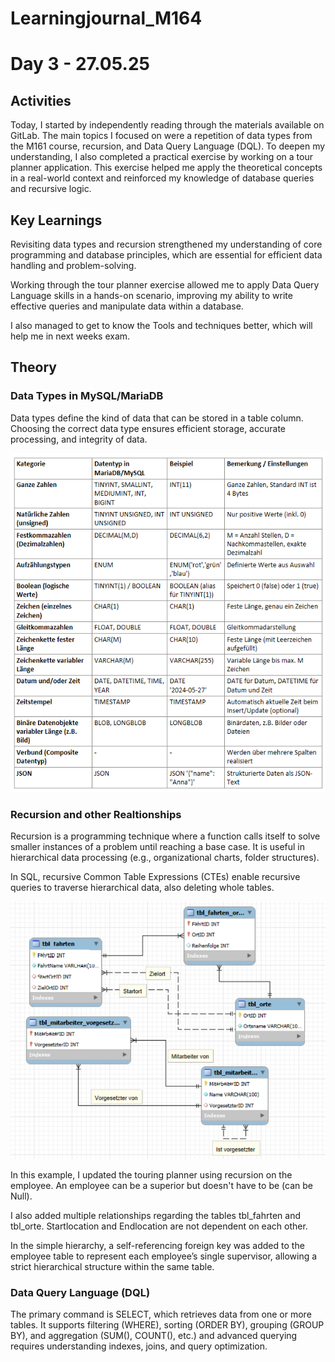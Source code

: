 # Learningjournal_M164

# Day 3 - 27.05.25

## Activities
Today, I started by independently reading through the materials available on GitLab. The main topics I focused on were a repetition of data types from the M161 course, recursion, and Data Query Language (DQL). To deepen my understanding, I also completed a practical exercise by working on a tour planner application. This exercise helped me apply the theoretical concepts in a real-world context and reinforced my knowledge of database queries and recursive logic.

## Key Learnings
Revisiting data types and recursion strengthened my understanding of core programming and database principles, which are essential for efficient data handling and problem-solving.

Working through the tour planner exercise allowed me to apply Data Query Language skills in a hands-on scenario, improving my ability to write effective queries and manipulate data within a database.

I also managed to get to know the Tools and techniques better, which will help me in next weeks exam.

## Theory

### Data Types in MySQL/MariaDB

Data types define the kind of data that can be stored in a table column. Choosing the correct data type ensures efficient storage, accurate processing, and integrity of data.

![MySQL Datatypes](images/MySQL_Datatypes.png)
   
### Recursion and other Realtionships

Recursion is a programming technique where a function calls itself to solve smaller instances of a problem until reaching a base case. It is useful in hierarchical data processing (e.g., organizational charts, folder structures).

In SQL, recursive Common Table Expressions (CTEs) enable recursive queries to traverse hierarchical data, also deleting whole tables.


![Relationships](images/Relationship_Types_Model.png)


In this example, I updated the touring planner using recursion on the employee. An employee can be a superior but doesn't have to be (can be Null).

I also added multiple relationships regarding the tables tbl_fahrten and tbl_orte. Startlocation and Endlocation are not dependent on each other.

In the simple hierarchy, a self-referencing foreign key was added to the employee table to represent each employee’s single supervisor, allowing a strict hierarchical structure within the same table.

### Data Query Language (DQL)

The primary command is SELECT, which retrieves data from one or more tables.
It supports filtering (WHERE), sorting (ORDER BY), grouping (GROUP BY), and aggregation (SUM(), COUNT(), etc.) and advanced querying requires understanding indexes, joins, and query optimization.